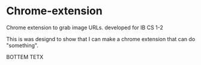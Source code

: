 # Chrome-extension
Chrome extension to grab image URLs. developed for IB CS 1-2

This is was designd to show that I can make a chrome extension that can do "something".

BOTTEM TETX
